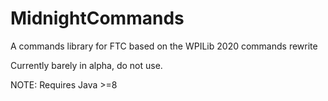 # MidnightCommands
A commands library for FTC based on the WPILib 2020 commands rewrite

Currently barely in alpha, do not use.

NOTE: Requires Java >=8
